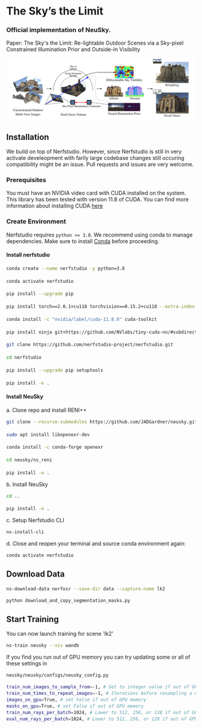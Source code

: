 # The Sky’s the Limit

### Official implementation of NeuSky.

Paper: The Sky's the Limit: Re-lightable Outdoor Scenes via a Sky-pixel Constrained Illumination Prior and Outside-In Visibility

![NeuSky Teaser](imgs/teaser.jpg)

## Installation

We build on top of Nerfstudio. However, since Nerfstudio is still in very activate develeopment with farily large codebase changes still occuring compatibility might be an issue. Pull requests and issues are very welcome.

### Prerequisites

You must have an NVIDIA video card with CUDA installed on the system. This library has been tested with version 11.8 of CUDA. You can find more information about installing CUDA [here](https://docs.nvidia.com/cuda/cuda-quick-start-guide/index.html)

### Create Environment

Nerfstudio requires `python >= 3.8`. We recommend using conda to manage dependencies. Make sure to install [Conda](https://docs.conda.io/miniconda.html) before proceeding.

#### Install nerfstudio

```bash
conda create --name nerfstudio -y python=3.8

conda activate nerfstudio

pip install --upgrade pip

pip install torch==2.0.1+cu118 torchvision==0.15.2+cu118 --extra-index-url https://download.pytorch.org/whl/cu118

conda install -c "nvidia/label/cuda-11.8.0" cuda-toolkit

pip install ninja git+https://github.com/NVlabs/tiny-cuda-nn/#subdirectory=bindings/torch

git clone https://github.com/nerfstudio-project/nerfstudio.git

cd nerfstudio

pip install --upgrade pip setuptools

pip install -e .
```

#### Install NeuSky

a. Clone repo and install RENI++

```bash
git clone --recurse-submodules https://github.com/JADGardner/neusky.git

sudo apt install libopenexr-dev

conda install -c conda-forge openexr

cd neusky/ns_reni

pip install -e .
```

b. Install NeuSky

```bash
cd ..

pip install -e .
```

c. Setup Nerfstudio CLI

```bash
ns-install-cli
```

d. Close and reopen your terminal and source conda environment again:

```bash
conda activate nerfstudio
```

## Download Data

```bash
ns-download-data nerfosr --save-dir data --capture-name lk2
```

```bash
python download_and_copy_segmentation_masks.py
```

## Start Training

You can now launch training for scene 'lk2'

```bash
ns-train neusky --vis wandb
```

If you find you run out of GPU memory you can try updating some or all of these settings in

```bash
neusky/neusky/configs/neusky_config.py
```

```bash
train_num_images_to_sample_from=-1, # Set to integer value if out of GPU memory
train_num_times_to_repeat_images=-1, # Iterations before resampling a new subset, set to integer value if out of GPU memory
images_on_gpu=True, # set False if out of GPU memory
masks_on_gpu=True, # set False if out of GPU memory
train_num_rays_per_batch=1024, # Lower to 512, 256, or 128 if out of GPU memory
eval_num_rays_per_batch=1024, # Lower to 512, 256, or 128 if out of GPU memory
```
